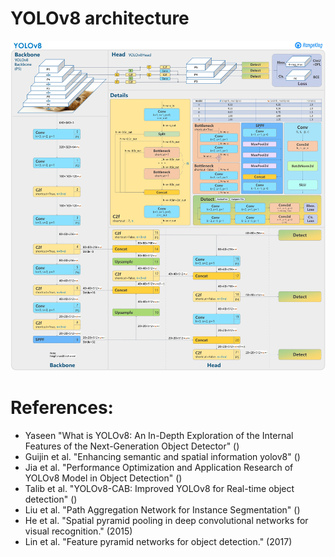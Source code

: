 # YOLOv8 architecture

![YOLOv8](YOLO_architecture.jpg)

# References:
- Yaseen "What is YOLOv8: An In-Depth Exploration of the Internal Features of the Next-Generation Object Detector" ()
- Guijin et al. "Enhancing semantic and spatial information yolov8" ()
- Jia et al. "Performance Optimization and Application Research of YOLOv8 Model in Object Detection" ()
- Talib et al. "YOLOv8-CAB: Improved YOLOv8 for Real-time object detection" ()
- Liu et al. "Path Aggregation Network for Instance Segmentation" ()
- He et al. "Spatial pyramid pooling in deep convolutional networks for visual recognition." (2015)
- Lin et al. "Feature pyramid networks for object detection." (2017)
